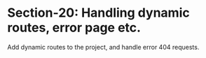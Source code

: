 # Section-20: Handling dynamic routes, error page etc.

Add dynamic routes to the project, and handle error 404 requests.
